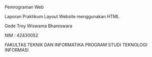 Pemrograman Web

Laporan Praktikum Layout Website menggunakan HTML

Gede Troy Wiswama Bhareswara

NIM : 42430052

FAKULTAS TEKNIK DAN INFORMATIKA PROGRAM STUDI TEKNOLOGI INFORMASI

